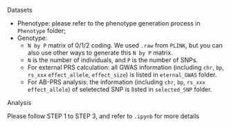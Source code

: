 Datasets
- Phenotype: please refer to the phenotype generation process in `Phenotype` folder;
- Genotype:
    - `N by P` matrix of 0/1/2 coding. We used `.raw` from `PLINK`, but you can also use other ways to generate this `N by P` matrix.
    - `N` is the number of individuals, and `P` is the number of SNPs.
    - For external PRS calculation: all GWAS information (including `chr`, `bp`, `rs_xxx` `effect_allele`, `effect_size`) is listed in `eternal_GWAS` folder.
    - For AB-PRS analysis: the information (including `chr`, `bp`, `rs_xxx` `effect_allele`) of seletected SNP is listed in `selected_SNP` folder.

Analysis

Please follow STEP 1 to STEP 3, and refer to `.ipynb` for more details
